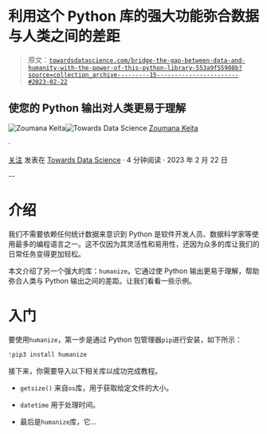 # 利用这个 Python 库的强大功能弥合数据与人类之间的差距

> 原文：[`towardsdatascience.com/bridge-the-gap-between-data-and-humanity-with-the-power-of-this-python-library-553a9f55908b?source=collection_archive---------15-----------------------#2023-02-22`](https://towardsdatascience.com/bridge-the-gap-between-data-and-humanity-with-the-power-of-this-python-library-553a9f55908b?source=collection_archive---------15-----------------------#2023-02-22)

## 使您的 Python 输出对人类更易于理解

[](https://zoumanakeita.medium.com/?source=post_page-----553a9f55908b--------------------------------)![Zoumana Keita](https://zoumanakeita.medium.com/?source=post_page-----553a9f55908b--------------------------------)[](https://towardsdatascience.com/?source=post_page-----553a9f55908b--------------------------------)![Towards Data Science](https://towardsdatascience.com/?source=post_page-----553a9f55908b--------------------------------) [Zoumana Keita](https://zoumanakeita.medium.com/?source=post_page-----553a9f55908b--------------------------------)

·

[关注](https://medium.com/m/signin?actionUrl=https%3A%2F%2Fmedium.com%2F_%2Fsubscribe%2Fuser%2Fe6ae785a30d&operation=register&redirect=https%3A%2F%2Ftowardsdatascience.com%2Fbridge-the-gap-between-data-and-humanity-with-the-power-of-this-python-library-553a9f55908b&user=Zoumana+Keita&userId=e6ae785a30d&source=post_page-e6ae785a30d----553a9f55908b---------------------post_header-----------) 发表在 [Towards Data Science](https://towardsdatascience.com/?source=post_page-----553a9f55908b--------------------------------) · 4 分钟阅读 · 2023 年 2 月 22 日[](https://medium.com/m/signin?actionUrl=https%3A%2F%2Fmedium.com%2F_%2Fvote%2Ftowards-data-science%2F553a9f55908b&operation=register&redirect=https%3A%2F%2Ftowardsdatascience.com%2Fbridge-the-gap-between-data-and-humanity-with-the-power-of-this-python-library-553a9f55908b&user=Zoumana+Keita&userId=e6ae785a30d&source=-----553a9f55908b---------------------clap_footer-----------)

--

[](https://medium.com/m/signin?actionUrl=https%3A%2F%2Fmedium.com%2F_%2Fbookmark%2Fp%2F553a9f55908b&operation=register&redirect=https%3A%2F%2Ftowardsdatascience.com%2Fbridge-the-gap-between-data-and-humanity-with-the-power-of-this-python-library-553a9f55908b&source=-----553a9f55908b---------------------bookmark_footer-----------)

# 介绍

我们不需要依赖任何统计数据来意识到 Python 是软件开发人员、数据科学家等使用最多的编程语言之一。这不仅因为其灵活性和易用性，还因为众多的库让我们的日常任务变得更加轻松。

本文介绍了另一个强大的库：`humanize`。它通过使 Python 输出更易于理解，帮助弥合人类与 Python 输出之间的差距。让我们看看一些示例。

# 入门

要使用`humanize`，第一步是通过 Python 包管理器`pip`进行安装，如下所示：

```py
!pip3 install humanize
```

接下来，你需要导入以下相关库以成功完成教程。

+   `getsize()` 来自`os`库，用于获取给定文件的大小。

+   `datetime` 用于处理时间。

+   最后是`humanize`库，它…
